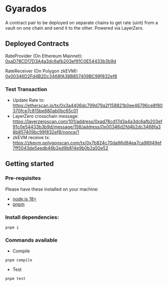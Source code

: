 # Gyarados

A contract pair to be deployed on separate chains to get rate (uint) from a vault on one chain and send it to the other. Powered via LayerZero.

## Deployed Contracts

RateProvider (On Ethereum Mainnet): [0xaD78CD17D3A4a3dc6afb203ef91C0E54433b3b9d](https://etherscan.io/address/0xaD78CD17D3A4a3dc6afb203ef91C0E54433b3b9d)

RateReceiver (On Polygon zkEVM): [0x00346D2Fd4B2Dc3468fA38B857409BC99f832ef8](https://zkevm.polygonscan.com/address/0x00346D2Fd4B2Dc3468fA38B857409BC99f832ef8)

### Test Transaction

- Update Rate tx: https://etherscan.io/tx/0x3a4406dc799d79a2f158821b0ee46796ce8f80370fce7c815be880ab0bc65c01
- LayerZero crosschain message: https://layerzeroscan.com/101/address/0xad78cd17d3a4a3dc6afb203ef91c0e54433b3b9d/message/158/address/0x00346d2fd4b2dc3468fa38b857409bc99f832ef8/nonce/1
- zkEVM receive tx: https://zkevm.polygonscan.com/tx/0x7b824c70da96d94ea7ca98949ef7ff5043de5eedb46b2ed9b814e9b0b2a50e52

## Getting started

### Pre-requisites

Please have these installed on your machine:

- [node.js 18+](https://nodejs.org/)
- [pnpm](https://pnpm.io/)

### Install dependencies:

```
pnpm i
```

### Commands available

- Compile

```
pnpm compile
```

- Test

```
pnpm test
```

